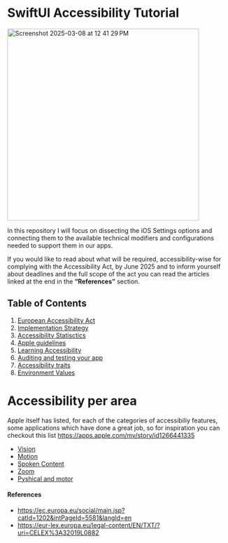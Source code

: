 # SwiftUI Accessibility Tutorial

<img width="438" alt="Screenshot 2025-03-08 at 12 41 29 PM" src="https://github.com/user-attachments/assets/006e62d6-11da-4a06-9a71-efcb71cfc567" />

In this repository I will focus on dissecting the iOS Settings options and connecting them to the available technical modifiers and configurations needed to support them in our apps.

If you would like to read about what will be required, accessibility-wise for complying with the Accessibility Act, 
by June 2025 and to inform yourself about deadlines and the full scope of the act you can read the articles linked at the end in the **“References”** section.

## Table of Contents

1. [European Accessibility Act](https://github.com/barbaramartina/swiftui-accessibility-tutorial/blob/main/accessibility-act.md)
2. [Implementation Strategy](https://github.com/barbaramartina/swiftui-accessibility-tutorial/blob/main/implementation-strategy.md)
3. [Accessibility Statisctics](https://github.com/barbaramartina/swiftui-accessibility-tutorial/blob/main/statistics.md)
4. [Apple guidelines](https://github.com/barbaramartina/swiftui-accessibility-tutorial/blob/main/apple-guidelines.md)
5. [Learning Accessibility](https://github.com/barbaramartina/swiftui-accessibility-tutorial/blob/main/learning-accessibility.md)
6. [Auditing and testing your app](https://github.com/barbaramartina/swiftui-accessibility-tutorial/blob/main/testing-auditing.md)
7. [Accessibility traits](https://github.com/barbaramartina/swiftui-accessibility-tutorial/blob/main/acessibility-traits.md)
8. [Environment Values](https://github.com/barbaramartina/swiftui-accessibility-tutorial/blob/main/environtment-values.md)



# Accessibility per area 
Apple itself has listed, for each of the categories of accessibiliy features, some applications which have done a great job, so for inspiration you can checkout this list https://apps.apple.com/mv/story/id1266441335

- [Vision](https://github.com/barbaramartina/swiftui-accessibility-tutorial/blob/main/vision.md)
- [Motion](https://github.com/barbaramartina/swiftui-accessibility-tutorial/blob/main/motion.md)
- [Spoken Content](https://github.com/barbaramartina/swiftui-accessibility-tutorial/blob/main/speech.md)
- [Zoom](https://github.com/barbaramartina/swiftui-accessibility-tutorial/blob/main/zoom.md)
- [Pyshical and motor](https://github.com/barbaramartina/swiftui-accessibility-tutorial/blob/main/motor.md)


#### References
- https://ec.europa.eu/social/main.jsp?catId=1202&intPageId=5581&langId=en
- https://eur-lex.europa.eu/legal-content/EN/TXT/?uri=CELEX%3A32019L0882


